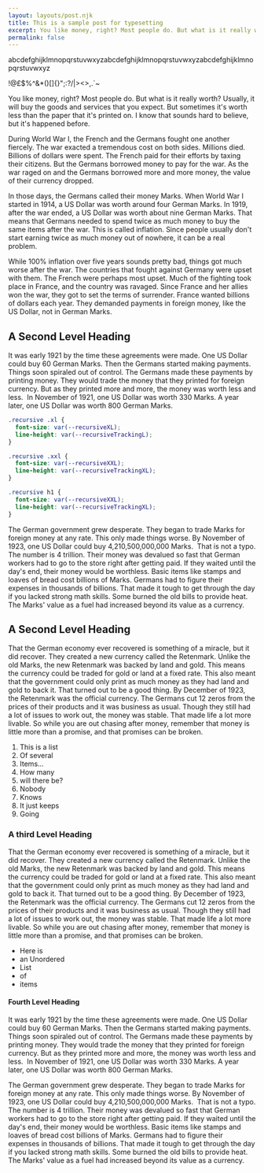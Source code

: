 ```yaml
---
layout: layouts/post.njk
title: This is a sample post for typesetting
excerpt: You like money, right? Most people do. But what is it really worth? Usually, it will buy the goods and services that you expect. 
permalink: false
---
```


<p class="break-all">abcdefghijklmnopqrstuvwxyzabcdefghijklmnopqrstuvwxyzabcdefghijklmnopqrstuvwxyz</p>

!@£$%^&*()[]{}";:?/\|><>,.`~

You like money, right? Most people do. But what is it really worth? Usually, it will buy the goods and services that you expect. But sometimes it's worth less than the paper that it's printed on. I know that sounds hard to believe, but it's happened before. 

During World War I, the French and the Germans fought one another fiercely. The war exacted a tremendous cost on both sides. Millions died. Billions of dollars were spent. The French paid for their efforts by taxing their citizens. But the Germans borrowed money to pay for the war. As the war raged on and the Germans borrowed more and more money, the value of their currency dropped. 

In those days, the Germans called their money Marks. When World War I started in 1914, a US Dollar was worth around four German Marks. In 1919, after the war ended, a US Dollar was worth about nine German Marks. That means that Germans needed to spend twice as much money to buy the same items after the war. This is called inflation. Since people usually don't start earning twice as much money out of nowhere, it can be a real problem. 

While 100% inflation over five years sounds pretty bad, things got much worse after the war. The countries that fought against Germany were upset with them. The French were perhaps most upset. Much of the fighting took place in France, and the country was ravaged. Since France and her allies won the war, they got to set the terms of surrender. France wanted billions of dollars each year. They demanded payments in foreign money, like the US Dollar, not in German Marks. 

## A Second Level Heading

It was early 1921 by the time these agreements were made. One US Dollar could buy 60 German Marks. Then the Germans started making payments. Things soon spiraled out of control. 
The Germans made these payments by printing money. They would trade the money that they printed for foreign currency. But as they printed more and more, the money was worth less and less.  In November of 1921, one US Dollar was worth 330 Marks. A year later, one US Dollar was worth 800 German Marks.

```css
.recursive .xl {
  font-size: var(--recursiveXL);
  line-height: var(--recursiveTrackingL);
}

.recursive .xxl {
  font-size: var(--recursiveXXL);
  line-height: var(--recursiveTrackingXL);
}

.recursive h1 {
  font-size: var(--recursiveXXL);
  line-height: var(--recursiveTrackingXL);
}

```

The German government grew desperate. They began to trade Marks for foreign money at any rate. This only made things worse. By November of 1923, one US Dollar could buy 4,210,500,000,000 Marks.  That is not a typo. The number is 4 trillion. Their money was devalued so fast that German workers had to go to the store right after getting paid. If they waited until the day's end, their money would be worthless. Basic items like stamps and loaves of bread cost billions of Marks. Germans had to figure their expenses in thousands of billions. That made it tough to get through the day if you lacked strong math skills. Some burned the old bills to provide heat. The Marks' value as a fuel had increased beyond its value as a currency. 

## A Second Level Heading

That the German economy ever recovered is something of a miracle, but it did recover. They created a new currency called the Retenmark. Unlike the old Marks, the new Retenmark was backed by land and gold. This means the currency could be traded for gold or land at a fixed rate. This also meant that the government could only print as much money as they had land and gold to back it. That turned out to be a good thing. By December of 1923, the Retenmark was the official currency. The Germans cut 12 zeros from the prices of their products and it was business as usual. Though they still had a lot of issues to work out, the money was stable. That made life a lot more livable. So while you are out chasing after money, remember that money is little more than a promise, and that promises can be broken.

1. This is a list
2. Of several 
3. Items...
4. How many
5. will there be?
6. Nobody
7. Knows
8. It just keeps
9. Going

### A third Level Heading

That the German economy ever recovered is something of a miracle, but it did recover. They created a new currency called the Retenmark. Unlike the old Marks, the new Retenmark was backed by land and gold. This means the currency could be traded for gold or land at a fixed rate. This also meant that the government could only print as much money as they had land and gold to back it. That turned out to be a good thing. By December of 1923, the Retenmark was the official currency. The Germans cut 12 zeros from the prices of their products and it was business as usual. Though they still had a lot of issues to work out, the money was stable. That made life a lot more livable. So while you are out chasing after money, remember that money is little more than a promise, and that promises can be broken.

* Here is 
* an Unordered 
* List
* of
* items

#### Fourth Level Heading

It was early 1921 by the time these agreements were made. One US Dollar could buy 60 German Marks. Then the Germans started making payments. Things soon spiraled out of control. 
The Germans made these payments by printing money. They would trade the money that they printed for foreign currency. But as they printed more and more, the money was worth less and less.  In November of 1921, one US Dollar was worth 330 Marks. A year later, one US Dollar was worth 800 German Marks.

The German government grew desperate. They began to trade Marks for foreign money at any rate. This only made things worse. By November of 1923, one US Dollar could buy 4,210,500,000,000 Marks.  That is not a typo. The number is 4 trillion. Their money was devalued so fast that German workers had to go to the store right after getting paid. If they waited until the day's end, their money would be worthless. Basic items like stamps and loaves of bread cost billions of Marks. Germans had to figure their expenses in thousands of billions. That made it tough to get through the day if you lacked strong math skills. Some burned the old bills to provide heat. The Marks' value as a fuel had increased beyond its value as a currency. 